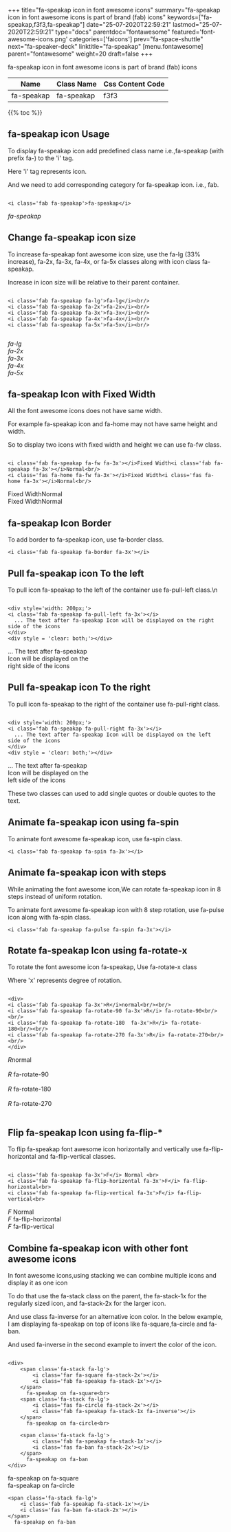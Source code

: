 +++
title="fa-speakap icon in font awesome icons"
summary="fa-speakap icon in font awesome icons is part of brand (fab) icons"
keywords=["fa-speakap,f3f3,fa-speakap"]
date="25-07-2020T22:59:21"
lastmod="25-07-2020T22:59:21"
type="docs"
parentdoc="fontawesome"
featured='font-awesome-icons.png'
categories=['faicons']
prev="fa-space-shuttle"
next="fa-speaker-deck"
linktitle="fa-speakap"
[menu.fontawesome]
parent="fontawesome"
weight=20
draft=false
+++


fa-speakap icon in font awesome icons is part of brand (fab) icons

<div class='table-responsive'><table class='table'><thead><tr><th>Name</th><th>Class Name</th><th>Css Content Code</th></tr></thead><tbody><tr><td>fa-speakap</td><td>fa-speakap</td><td>f3f3</td></tr></tbody></table></div>


{{% toc %}}


## fa-speakap icon Usage

To display fa-speakap icon add predefined class name i.e.,fa-speakap (with prefix fa-) to the 'i' tag.

Here 'i' tag represents icon.

And we need to add corresponding category for fa-speakap icon. i.e., fab.


```

<i class='fab fa-speakap'>fa-speakap</i>
```

<i class='fab fa-speakap'>fa-speakap</i>




## Change fa-speakap icon size
To increase fa-speakap font awesome icon size, use the fa-lg (33% increase), fa-2x, fa-3x, fa-4x, or fa-5x classes along with icon class fa-speakap.

Increase in icon size will be relative to their parent container. 

```

<i class='fab fa-speakap fa-lg'>fa-lg</i><br/>
<i class='fab fa-speakap fa-2x'>fa-2x</i><br/>
<i class='fab fa-speakap fa-3x'>fa-3x</i><br/>
<i class='fab fa-speakap fa-4x'>fa-4x</i><br/>
<i class='fab fa-speakap fa-5x'>fa-5x</i><br/>
            
```

<i class='fab fa-speakap fa-lg'>fa-lg</i><br/>
<i class='fab fa-speakap fa-2x'>fa-2x</i><br/>
<i class='fab fa-speakap fa-3x'>fa-3x</i><br/>
<i class='fab fa-speakap fa-4x'>fa-4x</i><br/>
<i class='fab fa-speakap fa-5x'>fa-5x</i><br/>
            



## fa-speakap Icon with Fixed Width 

All the font awesome icons does not have same width.

For example fa-speakap icon and fa-home may not have same height and width.

So to display two icons with fixed width and height we can use fa-fw class.


```

<i class='fab fa-speakap fa-fw fa-3x'></i>Fixed Width<i class='fab fa-speakap fa-3x'></i>Normal<br/>
<i class='fas fa-home fa-fw fa-3x'></i>Fixed Width<i class='fas fa-home fa-3x'></i>Normal<br/>
```

<i class='fab fa-speakap fa-fw fa-3x'></i>Fixed Width<i class='fab fa-speakap fa-3x'></i>Normal<br/>
<i class='fas fa-home fa-fw fa-3x'></i>Fixed Width<i class='fas fa-home fa-3x'></i>Normal<br/>



## fa-speakap Icon Border 

To add border to fa-speakap icon, use fa-border class.


```
<i class='fab fa-speakap fa-border fa-3x'></i>

```
<i class='fab fa-speakap fa-border fa-3x'></i>





## Pull fa-speakap icon To the left

To pull icon fa-speakap to the left of the container use fa-pull-left class.\n

```

<div style='width: 200px;'>
<i class='fab fa-speakap fa-pull-left fa-3x'></i>
  ... The text after fa-speakap Icon will be displayed on the right side of the icons
</div>
<div style = 'clear: both;'></div>
```

<div style='width: 200px;'>
<i class='fab fa-speakap fa-pull-left fa-3x'></i>
  ... The text after fa-speakap Icon will be displayed on the right side of the icons
</div>
<div style = 'clear: both;'></div>




## Pull fa-speakap icon To the right
To pull icon fa-speakap to the right of the container use fa-pull-right class.

```

<div style='width: 200px;'>
<i class='fab fa-speakap fa-pull-right fa-3x'></i>
  ... The text after fa-speakap Icon will be displayed on the left side of the icons
</div>
<div style = 'clear: both;'></div>
```

<div style='width: 200px;'>
<i class='fab fa-speakap fa-pull-right fa-3x'></i>
  ... The text after fa-speakap Icon will be displayed on the left side of the icons
</div>
<div style = 'clear: both;'></div>

These two classes can used to add single quotes or double quotes to the text.


## Animate fa-speakap icon using fa-spin
To animate font awesome fa-speakap icon, use fa-spin class.

```
<i class='fab fa-speakap fa-spin fa-3x'></i>
```
<i class='fab fa-speakap fa-spin fa-3x'></i>




## Animate fa-speakap icon with steps
While animating the font awesome icon,We can rotate fa-speakap icon in 8 steps instead of uniform rotation.

To animate font awesome fa-speakap icon with 8 step rotation, use fa-pulse icon along with fa-spin class.


```
<i class='fab fa-speakap fa-pulse fa-spin fa-3x'></i>

```
<i class='fab fa-speakap fa-pulse fa-spin fa-3x'></i>





## Rotate fa-speakap Icon using fa-rotate-x
To rotate the font awesome icon fa-speakap, Use fa-rotate-x class

Where 'x' represents degree of rotation.


```

<div>
<i class='fab fa-speakap fa-3x'>R</i>normal<br/><br/>
<i class='fab fa-speakap fa-rotate-90 fa-3x'>R</i> fa-rotate-90<br/><br/> 
<i class='fab fa-speakap fa-rotate-180  fa-3x'>R</i> fa-rotate-180<br/><br/> 
<i class='fab fa-speakap fa-rotate-270 fa-3x'>R</i> fa-rotate-270<br/><br/>
</div>
```

<div>
<i class='fab fa-speakap fa-3x'>R</i>normal<br/><br/>
<i class='fab fa-speakap fa-rotate-90 fa-3x'>R</i> fa-rotate-90<br/><br/> 
<i class='fab fa-speakap fa-rotate-180  fa-3x'>R</i> fa-rotate-180<br/><br/> 
<i class='fab fa-speakap fa-rotate-270 fa-3x'>R</i> fa-rotate-270<br/><br/>
</div>




## Flip fa-speakap Icon using fa-flip-*
To flip fa-speakap font awesome icon horizontally and vertically use fa-flip-horizontal and fa-flip-vertical classes. 

```

<i class='fab fa-speakap fa-3x'>F</i> Normal <br>
<i class='fab fa-speakap fa-flip-horizontal fa-3x'>F</i> fa-flip-horizontal<br>
<i class='fab fa-speakap fa-flip-vertical fa-3x'>F</i> fa-flip-vertical<br>
```

<i class='fab fa-speakap fa-3x'>F</i> Normal <br>
<i class='fab fa-speakap fa-flip-horizontal fa-3x'>F</i> fa-flip-horizontal<br>
<i class='fab fa-speakap fa-flip-vertical fa-3x'>F</i> fa-flip-vertical<br>




## Combine fa-speakap icon with other font awesome icons
In font awesome icons,using stacking we can combine multiple icons and display it as one icon 

To do that use the fa-stack class on the parent, the fa-stack-1x for the regularly sized icon, and fa-stack-2x for the larger icon.

And use class fa-inverse for an alternative icon color. 
In the below example, I am displaying fa-speakap on top of icons like fa-square,fa-circle and fa-ban.

And used fa-inverse in the second example to invert the color of the icon.

```

<div>
    <span class='fa-stack fa-lg'>
        <i class='far fa-square fa-stack-2x'></i>
        <i class='fab fa-speakap fa-stack-1x'></i>
    </span>
      fa-speakap on fa-square<br>
    <span class='fa-stack fa-lg'>
        <i class='fas fa-circle fa-stack-2x'></i>
        <i class='fab fa-speakap fa-stack-1x fa-inverse'></i>
    </span>
      fa-speakap on fa-circle<br>

    <span class='fa-stack fa-lg'>
        <i class='fab fa-speakap fa-stack-1x'></i>
        <i class='fas fa-ban fa-stack-2x'></i>
    </span>
      fa-speakap on fa-ban
</div>
```

<div>
    <span class='fa-stack fa-lg'>
        <i class='far fa-square fa-stack-2x'></i>
        <i class='fab fa-speakap fa-stack-1x'></i>
    </span>
      fa-speakap on fa-square<br>
    <span class='fa-stack fa-lg'>
        <i class='fas fa-circle fa-stack-2x'></i>
        <i class='fab fa-speakap fa-stack-1x fa-inverse'></i>
    </span>
      fa-speakap on fa-circle<br>

    <span class='fa-stack fa-lg'>
        <i class='fab fa-speakap fa-stack-1x'></i>
        <i class='fas fa-ban fa-stack-2x'></i>
    </span>
      fa-speakap on fa-ban
</div>






